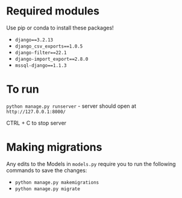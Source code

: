 # Required modules
Use pip or conda to install these packages!
- `django==3.2.13`
- `django_csv_exports==1.0.5`
- `django-filter==22.1`
- `django-import_export==2.8.0`
- `mssql-django==1.1.3`

# To run
`python manage.py runserver` - server should open at `http://127.0.0.1:8000/`

CTRL + C to stop server

# Making migrations
Any edits to the Models in `models.py` require you to run the following commands to save the changes:
- `python manage.py makemigrations`
- `python manage.py migrate`
